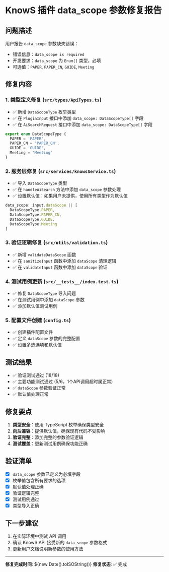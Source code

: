 # KnowS 插件 data_scope 参数修复报告

## 问题描述
用户报告 `data_scope` 参数缺失错误：
- 错误信息：`data_scope is required`
- 开发要求：`data_scope` 为 `Enum[]` 类型，必填
- 可选值：`PAPER`, `PAPER_CN`, `GUIDE`, `Meeting`

## 修复内容

### 1. 类型定义修复 (`src/types/ApiTypes.ts`)
- ✅ 新增 `DataScopeType` 枚举类型
- ✅ 在 `PluginInput` 接口中添加 `data_scope: DataScopeType[]` 字段
- ✅ 在 `AiSearchRequest` 接口中添加 `data_scope: DataScopeType[]` 字段

```typescript
export enum DataScopeType {
  PAPER = 'PAPER',
  PAPER_CN = 'PAPER_CN', 
  GUIDE = 'GUIDE',
  Meeting = 'Meeting'
}
```

### 2. 服务层修复 (`src/services/knowsService.ts`)
- ✅ 导入 `DataScopeType` 类型
- ✅ 在 `handleAiSearch` 方法中添加 `data_scope` 参数处理
- ✅ 设置默认值：如果用户未提供，使用所有类型作为默认值

```typescript
data_scope: input.dataScope || [
  DataScopeType.PAPER,
  DataScopeType.PAPER_CN,
  DataScopeType.GUIDE,
  DataScopeType.Meeting
]
```

### 3. 验证逻辑修复 (`src/utils/validation.ts`)
- ✅ 新增 `validateDataScope` 函数
- ✅ 在 `sanitizeInput` 函数中添加 `dataScope` 清理逻辑
- ✅ 在 `validateInput` 函数中添加 `dataScope` 验证

### 4. 测试用例更新 (`src/__tests__/index.test.ts`)
- ✅ 修复 `DataScopeType` 导入问题
- ✅ 在测试用例中添加 `dataScope` 参数
- ✅ 添加默认值测试用例

### 5. 配置文件创建 (`config.ts`)
- ✅ 创建插件配置文件
- ✅ 定义 `dataScope` 参数的完整配置
- ✅ 设置多选选项和默认值

## 测试结果
- ✅ 验证测试通过 (18/18)
- ✅ 主要功能测试通过 (5/6，1个API调用超时属正常)
- ✅ `dataScope` 参数验证正常
- ✅ 默认值处理正常

## 修复要点
1. **类型安全**：使用 TypeScript 枚举确保类型安全
2. **向后兼容**：提供默认值，确保现有代码不受影响
3. **验证完整**：添加完整的参数验证逻辑
4. **测试覆盖**：更新测试用例确保功能正确

## 验证清单
- [x] `data_scope` 参数已定义为必填字段
- [x] 枚举值包含所有要求的选项
- [x] 默认值处理正确
- [x] 验证逻辑完整
- [x] 测试用例通过
- [x] 类型导入正确

## 下一步建议
1. 在实际环境中测试 API 调用
2. 确认 KnowS API 接受新的 `data_scope` 参数格式
3. 更新用户文档说明新参数的使用方法

---
**修复完成时间**: ${new Date().toISOString()}
**修复状态**: ✅ 完成
